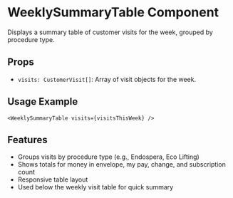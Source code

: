 # WeeklySummaryTable Component

Displays a summary table of customer visits for the week, grouped by procedure type.

## Props
- `visits: CustomerVisit[]`: Array of visit objects for the week.

## Usage Example
```tsx
<WeeklySummaryTable visits={visitsThisWeek} />
```

## Features
- Groups visits by procedure type (e.g., Endospera, Eco Lifting)
- Shows totals for money in envelope, my pay, change, and subscription count
- Responsive table layout
- Used below the weekly visit table for quick summary
